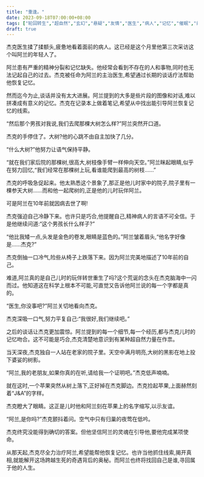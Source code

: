 ```yaml
---
title: "重逢。"
date: 2023-09-18T07:00:00+08:00
tags: ["轮回转生","超自然","玄幻","悬疑","友情","医生","病人","记忆","催眠","前世今生", "Claude"]
draft: true
---
```


杰克医生揉了揉额头,疲惫地看着面前的病人。这已经是这个月里他第三次采访这个叫阿兰的年轻人了。

阿兰患有严重的精神分裂和记忆缺失。他经常会看到不存在的人和事物,同时也无法记起自己的过去。杰克被任命为阿兰的主治医生,希望通过长期的谈话疗法帮助他恢复记忆。

然而迄今为止,谈话并没有太大进展。阿兰提到的大多是些片段的图像和对话,难以拼凑成有意义的记忆。杰克在记录本上做着笔记,希望从中找出能引导阿兰恢复记忆的线索。

“然后那个男孩对我说,我们去爬那棵大树怎么样?”阿兰突然开口道。

杰克的手停住了。大树?他的心跳不由自主加快了几分。

“什么大树?”他努力让语气保持平静。

“就在我们家后院的那棵树,很高大,树枝像手臂一样伸向天空。”阿兰眯起眼睛,似乎在努力回忆,“我们经常在那棵树上玩,看谁能爬到最高的树枝......”

杰克的呼吸急促起来。他太熟悉这个景象了,那正是他儿时家中的院子,院子里有一棵参天大树......而和他一起爬树的,正是他的儿时玩伴阿兰。

可是阿兰在10年前就因病去世了啊!

杰克强迫自己冷静下来。也许只是巧合,他提醒自己,精神病人的言语不可全信。于是他继续问道:“这个男孩长什么样子?”

“他比我矮一点,头发是金色的卷发,眼睛是蓝色的。”阿兰皱着眉头,“他名字好像是......杰克?”

杰克倒抽一口冷气,险些从椅子上跌落下来。因为阿兰完美地描述了10年前的自己。

难道,阿兰真的是自己儿时的玩伴转世重生了吗?这个荒诞的念头在杰克脑海中一闪而过。他知道这在科学上根本不可能,可直觉又告诉他阿兰说的每一个字都是真的。

“医生,你没事吧?”阿兰关切地看向杰克。

杰克深吸一口气,努力平复自己:“我很好,我们继续吧。”

之后的谈话让杰克更加震惊。阿兰提到的每一个细节,每一个经历,都与杰克儿时的记忆吻合。这不可能是巧合,杰克清楚地意识到有某种超自然力量在作祟。

当天深夜,杰克独自一人站在老家的院子里。天空中满月明亮,大树的黑影在地上投下婆娑的树影。

“阿兰,我的老朋友,如果你真的在听,请给我一个证明吧。”杰克低声喃喃。

就在这时,一个苹果突然从树上落下,正好掉在杰克脚边。杰克捡起苹果,上面赫然刻着“J&A”的字样。

杰克瞪大了眼睛。这正是儿时他和阿兰刻在苹果上的名字缩写,以示友谊。

“阿兰,是你吗?”杰克颤抖着问。空气中只有归巢的夜莺在低吟。

杰克终究没能得到确切的答案。但他坚信阿兰的灵魂在引导他,要他完成某项使命。

从那天起,杰克尽全力治疗阿兰,希望能帮他恢复记忆。也许当他抓住线索,揭开真相,就能解开这场跨越生死的奇遇背后的奥秘。而阿兰也终将找回自己是谁,寻回属于他的人生。
